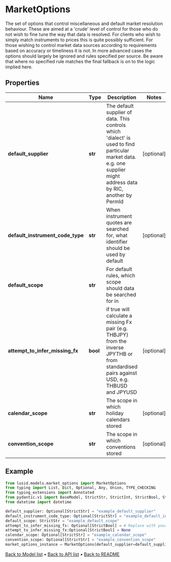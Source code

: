# MarketOptions

The set of options that control miscellaneous and default market resolution behaviour.  These are aimed at a 'crude' level of control for those who do not wish to fine tune the way that data is resolved.  For clients who wish to simply match instruments to prices this is quite possibly sufficient. For those wishing to control market data sources  according to requirements based on accuracy or timeliness it is not. In more advanced cases the options should largely be ignored and rules specified  per source. Be aware that where no specified rule matches the final fallback is on to the logic implied here.
## Properties
Name | Type | Description | Notes
------------ | ------------- | ------------- | -------------
**default_supplier** | **str** | The default supplier of data. This controls which &#39;dialect&#39; is used to find particular market data. e.g. one supplier might address data by RIC, another by PermId | [optional] 
**default_instrument_code_type** | **str** | When instrument quotes are searched for, what identifier should be used by default | [optional] 
**default_scope** | **str** | For default rules, which scope should data be searched for in | 
**attempt_to_infer_missing_fx** | **bool** | if true will calculate a missing Fx pair (e.g. THBJPY) from the inverse JPYTHB or from standardised pairs against USD, e.g. THBUSD and JPYUSD | [optional] 
**calendar_scope** | **str** | The scope in which holiday calendars stored | [optional] 
**convention_scope** | **str** | The scope in which conventions stored | [optional] 
## Example

```python
from lusid.models.market_options import MarketOptions
from typing import List, Dict, Optional, Any, Union, TYPE_CHECKING
from typing_extensions import Annotated
from pydantic.v1 import BaseModel, StrictStr, StrictInt, StrictBool, StrictFloat, StrictBytes, Field, validator, ValidationError, conlist, constr
from datetime import datetime

default_supplier: Optional[StrictStr] = "example_default_supplier"
default_instrument_code_type: Optional[StrictStr] = "example_default_instrument_code_type"
default_scope: StrictStr = "example_default_scope"
attempt_to_infer_missing_fx: Optional[StrictBool] = # Replace with your value
attempt_to_infer_missing_fx:Optional[StrictBool] = None
calendar_scope: Optional[StrictStr] = "example_calendar_scope"
convention_scope: Optional[StrictStr] = "example_convention_scope"
market_options_instance = MarketOptions(default_supplier=default_supplier, default_instrument_code_type=default_instrument_code_type, default_scope=default_scope, attempt_to_infer_missing_fx=attempt_to_infer_missing_fx, calendar_scope=calendar_scope, convention_scope=convention_scope)

```

[Back to Model list](../README.md#documentation-for-models) &#8226; [Back to API list](../README.md#documentation-for-api-endpoints) &#8226; [Back to README](../README.md)

